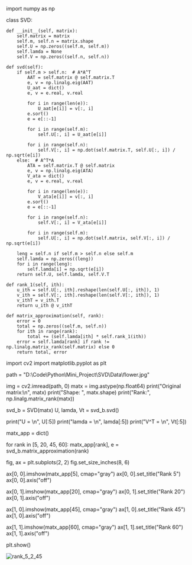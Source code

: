 import numpy as np


class SVD:

    def __init__(self, matrix):
        self.matrix = matrix
        self.m, self.n = matrix.shape
        self.U = np.zeros((self.m, self.m))
        self.lamda = None
        self.V = np.zeros((self.n, self.n))

    def svd(self):
        if self.m > self.n:  # A*A^T
            AAT = self.matrix @ self.matrix.T
            e, v = np.linalg.eig(AAT)
            U_aat = dict()
            e, v = e.real, v.real

            for i in range(len(e)):
                U_aat[e[i]] = v[:, i]
            e.sort()
            e = e[::-1]

            for i in range(self.m):
                self.U[:, i] = U_aat[e[i]]

            for i in range(self.n):
                self.V[:, i] = np.dot(self.matrix.T, self.U[:, i]) / np.sqrt(e[i])
        else:  # A^T*A
            ATA = self.matrix.T @ self.matrix
            e, v = np.linalg.eig(ATA)
            V_ata = dict()
            e, v = e.real, v.real

            for i in range(len(e)):
                V_ata[e[i]] = v[:, i]
            e.sort()
            e = e[::-1]

            for i in range(self.n):
                self.V[:, i] = V_ata[e[i]]

            for i in range(self.m):
                self.U[:, i] = np.dot(self.matrix, self.V[:, i]) / np.sqrt(e[i])

        leng = self.n if self.m > self.n else self.m
        self.lamda = np.zeros((leng))
        for i in range(leng):
            self.lamda[i] = np.sqrt(e[i])
        return self.U, self.lamda, self.V.T

    def rank_1(self, ith):
        u_ith = self.U[:, ith].reshape(len(self.U[:, ith]), 1)
        v_ith = self.V[:, ith].reshape(len(self.V[:, ith]), 1)
        v_ithT = v_ith.T
        return u_ith @ v_ithT

    def matrix_approximation(self, rank):
        error = 0
        total = np.zeros((self.m, self.n))
        for ith in range(rank):
            total += (self.lamda[ith] * self.rank_1(ith))
        error = self.lamda[rank] if rank != np.linalg.matrix_rank(self.matrix) else 0
        return total, error
import cv2
import matplotlib.pyplot as plt

path = "D:\\Code\\Python\\Mini_Project\\SVD\\Data\\flower.jpg"

img = cv2.imread(path, 0)
matx = img.astype(np.float64)
print("Original matrix:\n", matx)
print("Shape: ", matx.shape)
print("Rank:", np.linalg.matrix_rank(matx))

svd_b = SVD(matx)
U, lamda, Vt = svd_b.svd()

print("U = \n", U[:5])
print("lamda = \n", lamda[:5])
print("V^T = \n", Vt[:5])


matx_app = dict()

for rank in [5, 20, 45, 60]:
    matx_app[rank], e = svd_b.matrix_approximation(rank)

fig, ax = plt.subplots(2, 2)
fig.set_size_inches(8, 6)

ax[0, 0].imshow(matx_app[5], cmap="gray")
ax[0, 0].set_title("Rank 5")
ax[0, 0].axis("off")

ax[0, 1].imshow(matx_app[20], cmap="gray")
ax[0, 1].set_title("Rank 20")
ax[0, 1].axis("off")

ax[1, 0].imshow(matx_app[45], cmap="gray")
ax[1, 0].set_title("Rank 45")
ax[1, 0].axis("off")

ax[1, 1].imshow(matx_app[60], cmap="gray")
ax[1, 1].set_title("Rank 60")
ax[1, 1].axis("off")

plt.show()

![rank_5_2_45](https://user-images.githubusercontent.com/83662223/152775866-c4558d37-ae64-4eed-9cc2-e010c1388248.png)

